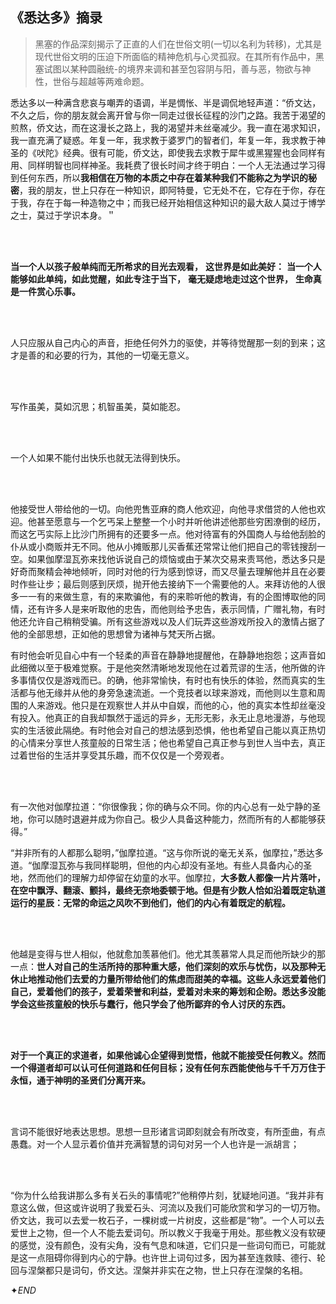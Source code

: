 ## 《悉达多》摘录

> 黑塞的作品深刻揭示了正直的人们在世俗文明(一切以名利为转移)，尤其是现代世俗文明的压迫下所面临的精神危机与心灵孤寂。在其所有作品中，黑塞试图以某种圆融统-的境界来调和甚至包容阴与阳，善与恶，物欲与神性，世俗与超越等两难命题。

悉达多以一种满含悲哀与嘲弄的语调，半是惆怅、半是调侃地轻声道：“侨文达，不久之后，你的朋友就会离开曾与你一同走过很长征程的沙门之路。我苦于渴望的煎熬，侨文达，而在这漫长之路上，我的渴望并未丝毫减少。我一直在渴求知识，我一直充满了疑惑。年复一年，我求教于婆罗门的智者们，年复一年，我求教于神圣的《吠陀》经典。很有可能，侨文达，即使我去求教于犀牛或黑猩猩也会同样有用、同样明智也同样神圣。我耗费了很长时间才终于明白：一个人无法通过学习得到任何东西，所以**我相信在万物的本质之中存在着某种我们不能称之为学识的秘密**，我的朋友，世上只存在一种知识，即阿特曼，它无处不在，它存在于你，存在于我，存在于每一种造物之中；而我已经开始相信这种知识的最大敌人莫过于博学之士，莫过于学识本身。＂

<br/>
<br/>

**当一个人以孩子般单纯而无所希求的目光去观看，**
**这世界是如此美好：**
**当一个人能够如此单纯，如此觉醒，如此专注于当下，**
**毫无疑虑地走过这个世界，**
**生命真是一件赏心乐事。**

<br/>
<br/>

人只应服从自己内心的声音，拒绝任何外力的驱使，并等待觉醒那一刻的到来；这才是善的和必要的行为，其他的一切毫无意义。

<br/>
<br/>

写作虽美，莫如沉思；机智虽美，莫如能忍。

<br/>
<br/>

一个人如果不能付出快乐也就无法得到快乐。

<br/>
<br/>

他接受世人带给他的一切。向他兜售亚麻的商人他欢迎，向他寻求借贷的人他也欢迎。他甚至愿意与一个乞丐呆上整整一个小时并听他讲述他那些穷困潦倒的经历，而这乞丐实际上比沙门所拥有的还要多一点。他对待富有的外国商人与给他刮脸的仆从或小商贩并无不同。他从小摊贩那儿买香蕉还常常让他们把自己的零钱搜刮一空。如果伽摩湿瓦弥来找他诉说自己的烦恼或由于某次交易来责骂他，悉达多只是好奇而聚精会神地倾听，同时对他的行为感到惊讶，而又尽量去理解他并且在必要时作些让步；最后则感到厌烦，抛开他去接纳下一个需要他的人。来拜访他的人很多一一有的来做生意，有的来欺骗他，有的来聆听他的教诲，有的企图博取他的同情，还有许多人是来听取他的忠告，而他则给予忠告，表示同情，广赠礼物，有时他还允许自己稍稍受骗。所有这些游戏以及人们玩弄这些游戏所投入的激情占据了他的全部思想，正如他的思想曾为诸神与梵天所占据。

有时他会听见自心中有一个轻柔的声音在静静地提醒他，在静静地抱怨；这声音如此细微以至于极难觉察。于是他突然清晰地发现他在过着荒谬的生活，他所做的许多事情仅仅是游戏而已。的确，他非常愉快，有时也有快乐的体验，然而真实的生活都与他无缘并从他的身旁急速流逝。一个竞技者以球来游戏，而他则以生意和周围的人来游戏。他只是在观察世人并从中自娱，而他的心，他的真实本性却丝毫没有投入。他真正的自我却飘然于遥远的异乡，无形无影，永无止息地漫游，与他现实的生活彼此隔绝。有时他会对自己的想法感到恐惧，他也希望自己能以真正热切的心情来分享世人孩童般的日常生活；他也希望自己真正参与到世人当中去，真正过着世俗的生活并享受其乐趣，而不仅仅是一个旁观者。

<br/>
<br/>

有一次他对伽摩拉道：“你很像我；你的确与众不同。你的内心总有一处宁静的圣地，你可以随时退避并成为你自己。极少人具备这种能力，然而所有的人都能够获得。”

“并非所有的人都那么聪明，”伽摩拉道。“这与你所说的毫无关系，伽摩拉，”悉达多道。“伽摩湿瓦弥与我同样聪明，但他的内心却没有圣地。有些人具备内心的圣地，然而他们的理解力却停留在幼童的水平。伽摩拉，**大多数人都像一片片落叶，在空中飘浮、翻滚、颤抖，最终无奈地委顿于地。但是有少数人恰如沿着既定轨道运行的星辰：无常的命运之风吹不到他们，他们的内心有着既定的航程。**

<br/>
<br/>

他越是变得与世人相似，他就愈加羡慕他们。他尤其羡慕常人具足而他所缺少的那一点：**世人对自己的生活所持的那种重大感，他们深刻的欢乐与忧伤，以及那种无休止地推动他们去爱的力量所带给他们的焦虑而甜美的幸福。这些人永远爱着他们自己，爱着他们的孩子，爱着荣誉和利益，爱着对未来的筹划和企盼。悉达多没能学会这些孩童般的快乐与蠢行，他只学会了他所鄙弃的令人讨厌的东西。**

<br/>
<br/>

**对于一个真正的求道者，如果他诚心企望得到觉悟，他就不能接受任何教义。然而一个得道者却可以认可任何道路和任何目标；没有任何东西能使他与千千万万住于永恒，通于神明的圣贤们分离开来。**

<br/>
<br/>

言词不能很好地表达思想。思想一旦形诸言词即刻就会有所改变，有所歪曲，有点愚蠢。对一个人显示着价值并充满智慧的词句对另一个人也许是一派胡言；

<br/>
<br/>

“你为什么给我讲那么多有关石头的事情呢?”他稍停片刻，犹疑地问道。“我并非有意这么做，但这或许说明了我爱石头、河流以及我们可能欣赏和学习的一切万物。侨文达，我可以去爱一枚石子，一棵树或一片树皮，这些都是“物”。一个人可以去爱世上之物，但一个人不能去爱词句。所以教义于我毫于用处。那些教义没有软硬的感觉，没有颜色，没有尖角，没有气息和味道，它们只是一些词句而已，可能就是这一点阻碍你得到内心的宁静。也许世上词句过多，因为甚至连救赎、德行、轮回与涅槃都只是词句，侨文达。涅槃并非实在之物，世上只存在涅槃的名相。 



✦*END*
